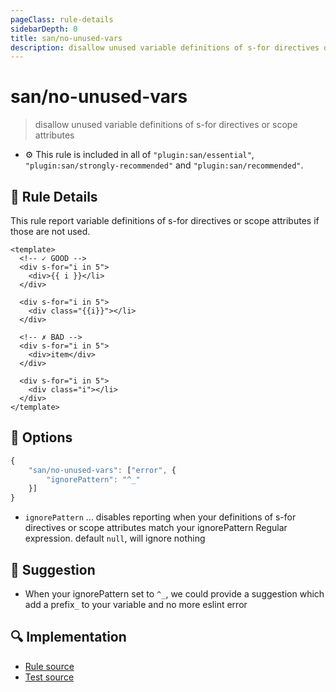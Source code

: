 ```yaml
---
pageClass: rule-details
sidebarDepth: 0
title: san/no-unused-vars
description: disallow unused variable definitions of s-for directives or scope attributes
---
```

# san/no-unused-vars
> disallow unused variable definitions of s-for directives or scope attributes

- :gear: This rule is included in all of `"plugin:san/essential"`, `"plugin:san/strongly-recommended"` and `"plugin:san/recommended"`.

## :book: Rule Details

This rule report variable definitions of s-for directives or scope attributes if those are not used.

<eslint-code-block :rules="{'san/no-unused-vars': ['error']}">

```vue
<template>
  <!-- ✓ GOOD -->
  <div s-for="i in 5">
    <div>{{ i }}</li>
  </div>

  <div s-for="i in 5">
    <div class="{{i}}"></li>
  </div>

  <!-- ✗ BAD -->
  <div s-for="i in 5">
    <div>item</div>
  </div>

  <div s-for="i in 5">
    <div class="i"></li>
  </div>
</template>
```

</eslint-code-block>

## :wrench: Options

```js
{
    "san/no-unused-vars": ["error", {
        "ignorePattern": "^_"
    }]
}
```

- `ignorePattern` ... disables reporting when your definitions of s-for directives or scope attributes match your ignorePattern Regular expression. default `null`, will ignore nothing

## :rocket: Suggestion

- When your ignorePattern set to `^_`, we could provide a suggestion which add a prefix`_` to your variable and no more eslint error

## :mag: Implementation

- [Rule source](https://github.com/ecom/eslint-plugin-san/blob/master/lib/rules/no-unused-vars.js)
- [Test source](https://github.com/ecom/eslint-plugin-san/blob/master/tests/lib/rules/no-unused-vars.js)
